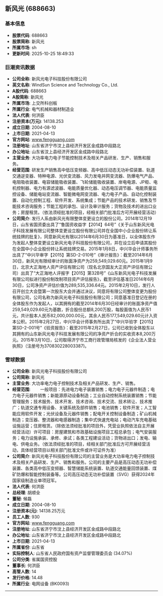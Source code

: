## 新风光 (688663)

### 基本信息

- **股票代码**: 688663
- **股票简称**: 新风光
- **所属市场**: sh
- **更新时间**: 2025-10-25 18:49:33

### 巨潮资讯数据

- **公司全称**: 新风光电子科技股份有限公司
- **英文名称**: WindSun Science and Technology Co., Ltd.
- **A股代码**: 688663
- **A股简称**: 新风光
- **所属市场**: 上交所科创板
- **所属行业**: 电气机械和器材制造业
- **法人代表**: 何洪臣
- **注册资本(万元)**: 14138.253
- **成立日期**: 2004-08-10
- **上市日期**: 2021-04-13
- **官方网站**: www.fengguang.com
- **注册地址**: 山东省济宁市汶上县经济开发区金成路中段路北
- **办公地址**: 山东省汶上县经济开发区金成路中段路北
- **主营业务**: 大功率电力电子节能控制技术及相关产品研发、生产、销售和服务。
- **经营范围**: 研发生产销售高中低压变频器、高中低压动态无功补偿装置、轨道交通逆变器、特种电源、光伏变流器、风力发电并网变流器、防爆电气产品、电阻吸收装置、电容储能吸收装置、飞轮储能吸收装置、岸电电源、JP柜、电机控制器、电力有源滤波器、电能质量优化器、动态电压调节器、电能质量监控设备、储能电站变流器、智能微电网变流器、电力电子产品、自动化控制装置、自动化控制工程、软件开发、系统集成；节能产品的技术研发、销售及节能技术咨询服务；节能工程的承包、设计及审计服务；货物及技术的进出口业务；房屋租赁。（依法须经批准的项目，经相关部门批准后方可开展经营活动）
- **公司简介**: 发行人系由新风光有限整体变更设立的股份公司。2014年12月19日，山东省国资委出具了“鲁国资收益字【2014】64号”《关于山东新风光电子科技发展有限公司整体变更设立股份有限公司并在全国中小企业股份转让系统挂牌的批复》，同意新风光有限以2014年6月30日为基准日，以全体股东作为发起人整体变更设立新风光电子科技股份有限公司，并在设立后申请其股份在全国中小企业股份转让系统挂牌交易。2015年1月8日，中兴华会计师事务所出具了“中兴华审字【2015】第SD-2-010号”《审计报告》：截至2014年6月30日，新风光有限经审计的账面净资产为259,549,029.60元。2015年1月9日，北京大正海地人资产评估有限公司（现名北京国友大正资产评估有限公司）出具了“大正海地人评报字【2015】第32B号”《山东新风光电子科技发展有限公司拟进行股份制改制项目资产评估报告》，截至评估基准日2014年6月30日，公司净资产评估价值为289,535,336.64元。2015年2月10日，发行人召开创立大会暨第一次股东大会并通过决议，同意将有限公司整体变更为股份有限公司，公司名称为新风光电子科技股份有限公司；同意基准日登记在册的全体股东作为发起人，以其拥有的截至2014年6月30日经审计的账面净资产值259,549,029.60元为基数，折合股份总额8,200万股，每股面值为人民币1元，共计股本人民币82,000,000.00元，其余人民币177,549,029.60元计入资本公积。2015年2月27日，中兴华会计师事务所出具了“中兴华验字【2015】第SD-2-001号”《验资报告》：截至2015年2月27日，公司已收到全体股东以其拥有的山东新风光电子科技发展有限公司的净资产折合的实收资本8,200万元。2015年3月10日，公司取得济宁市工商行政管理局核发的《企业法人营业执照》（注册号为370830228003387)。

### 雪球数据

- **公司全称**: 新风光电子科技股份有限公司
- **公司简称**: 新风光
- **主营业务**: 大功率电力电子控制技术及相关产品研发、生产、销售。
- **经营范围**: 　　一般项目：先进电力电子装置销售；电力电子元器件制造；电力电子元器件销售；新能源原动设备制造；工业自动控制系统装置销售；节能管理服务；技术服务、技术开发、技术咨询、技术交流、技术转让、技术推广；轨道交通专用设备、关键系统及部件销售；电池销售；软件开发；人工智能应用软件开发；光伏设备及元器件销售；配电开关控制设备制造；矿山机械制造；变压器、整流器和电感器制造；集中式快速充电站；电动汽车充电基础设施运营；住房租赁。（除依法须经批准的项目外，凭营业执照依法自主开展经营活动）许可项目：房屋建筑和市政基础设施项目工程总承包；电气安装服务；电力设施承装、承修、承试；各类工程建设活动；货物进出口；发电、输电、供电业务。（依法须经批准的项目，经相关部门批准后方可开展经营活动，具体经营项目以相关部门批准文件或许可证件为准）
- **公司简介**: 新风光电子科技股份有限公司的主营业务是大功率电力电子控制技术及相关产品研发、生产、销售和服务。公司的主要产品是高压动态无功补偿装置、各类高中低压变频器、智慧储能系统装置、轨道交通能量回馈装置、煤矿防爆和智能控制装备等。公司高压动态无功补偿装置（SVG）获得2024年国家级制造业单项冠军。
- **法人代表**: 何洪臣
- **总经理**: 胡顺全
- **董秘**: 候磊
- **成立日期**: 2004-08-10
- **注册资本(元)**: 14138.25万元
- **员工人数**: 930
- **官方网站**: www.fengguang.com
- **注册地址**: 山东省济宁市汶上县经济开发区金成路中段路北
- **办公地址**: 山东省济宁市汶上县经济开发区金成路中段路北
- **上市日期**: 2021-04-13
- **所属省份**: 山东省
- **实际控制人**: 山东省人民政府国有资产监督管理委员会 (34.07%)
- **公司分类**: 省属国资控股
- **董事长**: 何洪臣
- **高管人数**: 14
- **发行价格**: 14.48
- **所属行业**: 电网设备 (BK0093)

---